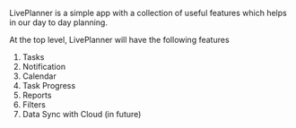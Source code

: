 LivePlanner is a simple app with a collection of useful features which helps in our day to day planning.

At the top level, LivePlanner will have the following features

1. Tasks
2. Notification
3. Calendar
4. Task Progress
5. Reports
6. Filters
7. Data Sync with Cloud (in future)

